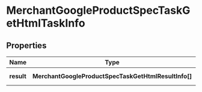 # MerchantGoogleProductSpecTaskGetHtmlTaskInfo

## Properties

| Name | Type | Description | Notes |
|------------ | ------------- | ------------- | -------------|
**result** | **MerchantGoogleProductSpecTaskGetHtmlResultInfo[]** | array of results |[optional]|